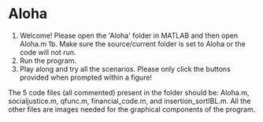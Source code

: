# Aloha
1. Welcome! Please open the 'Aloha' folder in MATLAB and then open Aloha.m
   1b. Make sure the source/current folder is set to Aloha or the code will not run.
2. Run the program.
3. Play along and try all the scenarios. Please only click the buttons provided when prompted within a figure!

The 5 code files (all commented) present in the folder should be: Aloha.m,
socialjustice.m, qfunc.m, financial_code.m, and insertion_sortIBL.m. 
All the other files are images needed for the graphical components of the program.
